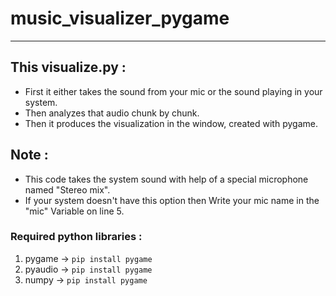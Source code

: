 # music_visualizer_pygame

<hr>

## This visualize.py :
- First it either takes the sound from your mic or the sound playing in your system.
- Then analyzes that audio chunk by chunk.
- Then it produces the visualization in the window, created with pygame.

## Note :
- This code takes the system sound with help of a special  microphone named "Stereo mix".
- If your system doesn't have this option then Write your mic name in the "mic" Variable on line 5.

### Required python libraries : 
1. pygame -> ``` pip install pygame ```
2. pyaudio -> ``` pip install pygame ```
3. numpy -> ``` pip install pygame ```
